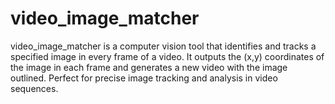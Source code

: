 # video_image_matcher
video_image_matcher is a computer vision tool that identifies and tracks a specified image in every frame of a video. It outputs the (x,y) coordinates of the image in each frame and generates a new video with the image outlined. Perfect for precise image tracking and analysis in video sequences.
